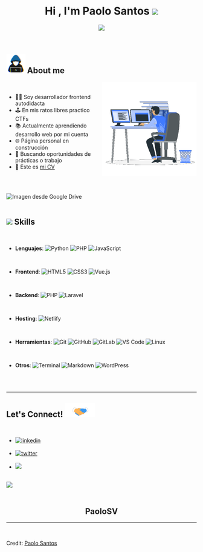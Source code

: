 <h1 align="center"><b>Hi , I'm Paolo Santos </b><img src="https://media.giphy.com/media/hvRJCLFzcasrR4ia7z/giphy.gif" width="35"></h1>

<p align="center">
  <a href="https://github.com/DenverCoder1/readme-typing-svg">
    <img src="https://readme-typing-svg.herokuapp.com?font=Time+New+Roman&color=cyan&size=25&center=true&vCenter=true&width=600&height=100&lines=Hola,+soy+Paolo+Santos!;Desarrollador+Frontend;Estudiante+de+Ingeniería+de+Sistemas;Apasionado+por+el+aprendizaje+continuo;Siempre+explorando+nuevas+tecnologías...">
  </a>
</p>

<br>

## <picture><img src="https://github.com/0xAbdulKhalid/0xAbdulKhalid/raw/main/assets/mdImages/about_me.gif" width="50px"></picture> **About me**

<picture> <img align="right" src="https://github.com/0xAbdulKhalid/0xAbdulKhalid/raw/main/assets/mdImages/Right_Side.gif" width="250px"></picture>

<br>

- 👨‍💻 Soy desarrollador frontend autodidacta  
- 🕹️ En mis ratos libres practico CTFs  
- 📚 Actualmente aprendiendo desarrollo web por mi cuenta  
- 🌐 Página personal en construcción  
- 🚀 Buscando oportunidades de prácticas o trabajo  
- 📄 Este es [mi CV](#) <!-- Puedes cambiar este enlace -->

<br><br>

<img src="https://drive.google.com/uc?export=view&id=1Yt0O1-Hk-WQCknN0NtDIHrKR9-LTuhoV" alt="Imagen desde Google Drive" width="300"><br><br>

## <img src="https://media2.giphy.com/media/QssGEmpkyEOhBCb7e1/giphy.gif" width="25"><b> Skills</b>

<br>

<p align="center">

- **Lenguajes**:
    ![Python](https://img.shields.io/badge/Python-%2314354C.svg?style=for-the-badge&logo=python&logoColor=white)
    ![PHP](https://img.shields.io/badge/PHP-%23777BB4.svg?style=for-the-badge&logo=php&logoColor=white)
    ![JavaScript](https://img.shields.io/badge/JavaScript-%23F7DF1E.svg?style=for-the-badge&logo=javascript&logoColor=black)

<br>   
    
- **Frontend**:
   ![HTML5](https://img.shields.io/badge/HTML5-%23E34F26.svg?style=for-the-badge&logo=html5&logoColor=white)
   ![CSS3](https://img.shields.io/badge/CSS-%231572B6.svg?style=for-the-badge&logo=css3&logoColor=white)
   ![Vue.js](https://img.shields.io/badge/Vue.js-%234FC08D.svg?style=for-the-badge&logo=vue.js&logoColor=white)

<br>

- **Backend**:
    ![PHP](https://img.shields.io/badge/PHP-%23777BB4.svg?style=for-the-badge&logo=php&logoColor=white)
    ![Laravel](https://img.shields.io/badge/Laravel-%23FF2D20.svg?style=for-the-badge&logo=laravel&logoColor=white)

<br>

- **Hosting**:
    ![Netlify](https://img.shields.io/badge/Netlify-%23000000.svg?style=for-the-badge&logo=netlify&logoColor=white)

<br>

- **Herramientas**:
    ![Git](https://img.shields.io/badge/git-%23F05033.svg?style=for-the-badge&logo=git&logoColor=white)
    ![GitHub](https://img.shields.io/badge/github-%23121011.svg?style=for-the-badge&logo=github&logoColor=white)
    ![GitLab](https://img.shields.io/badge/GitLab-%23181717.svg?style=for-the-badge&logo=gitlab&logoColor=white)
    ![VS Code](https://img.shields.io/badge/VS%20Code-0078d7.svg?style=for-the-badge&logo=visual-studio-code&logoColor=white)
    ![Linux](https://img.shields.io/badge/Linux-FCC624?style=for-the-badge&logo=linux&logoColor=black)

<br>

- **Otros**:
    ![Terminal](https://img.shields.io/badge/Terminal-%23054020?style=for-the-badge&logo=gnu-bash&logoColor=white)
    ![Markdown](https://img.shields.io/badge/Markdown-%23000000.svg?style=for-the-badge&logo=markdown&logoColor=white)
    ![WordPress](https://img.shields.io/badge/WordPress-%23457C73.svg?style=for-the-badge&logo=wordpress&logoColor=white)

</p>

<br>
<br>

---

## <b>Let's Connect!</b> <img src="https://github.com/0xAbdulKhalid/0xAbdulKhalid/raw/main/assets/mdImages/handshake.gif" width="80">
<br>
<div align='left'>

<ul>

<li>
<a href="https://linkedin.com/in/paolo-santos" target="_blank">
<img src="https://img.shields.io/badge/linkedin:-Paolo_Santos-%2300acee.svg?color=405DE6&style=for-the-badge&logo=linkedin&logoColor=white" alt=linkedin />
</a>
</li>

<br>

<li>
<a href="https://twitter.com/tu_usuario" target="_blank">
<img src="https://img.shields.io/badge/twitter:-@tu_usuario-%231DA1F2.svg?style=for-the-badge&logo=twitter&logoColor=white" alt=twitter />
</a>
</li>

<br>

<li>
<a href="mailto:paolosv@example.com" target="_blank">
<img src="https://img.shields.io/badge/gmail:-paolosv@example.com-%23EA4335.svg?style=for-the-badge&logo=gmail&logoColor=white" />
</a>
</li>
	
</ul>
</div>

<br>
<img src="https://user-images.githubusercontent.com/73097560/115834477-dbab4500-a447-11eb-908a-139a6edaec5c.gif">
<br><br>

<div align='center'>

## <b>PaoloSV</b>

</div>

---

<br>

Credit: [Paolo Santos](https://github.com/PaoloSV)
